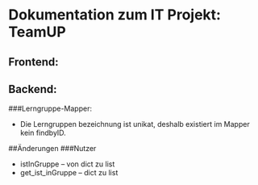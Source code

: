 # Dokumentation zum IT Projekt: TeamUP

## Frontend:

## Backend:
###Lerngruppe-Mapper:
+ Die Lerngruppen bezeichnung ist unikat, deshalb existiert im Mapper 
kein findbyID.


##Änderungen
###Nutzer
+ istInGruppe – von dict zu list
+ get_ist_inGruppe – dict zu list
